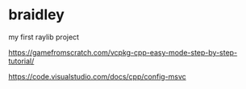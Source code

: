 # braidley
my first raylib project

https://gamefromscratch.com/vcpkg-cpp-easy-mode-step-by-step-tutorial/

https://code.visualstudio.com/docs/cpp/config-msvc
